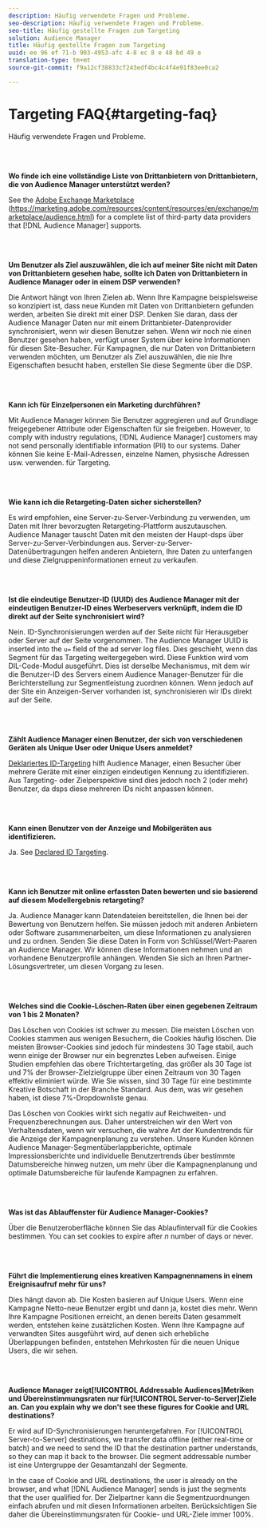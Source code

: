 ```yaml
---
description: Häufig verwendete Fragen und Probleme.
seo-description: Häufig verwendete Fragen und Probleme.
seo-title: Häufig gestellte Fragen zum Targeting
solution: Audience Manager
title: Häufig gestellte Fragen zum Targeting
uuid: ee 96 ef 71-b 903-4953-afc 4-8 ec 8 e 48 bd 49 e
translation-type: tm+mt
source-git-commit: f9a12cf38833cf243edf4bc4c4f4e91f83ee0ca2

---
```



# Targeting FAQ{#targeting-faq}

Häufig verwendete Fragen und Probleme.

<br> 

<!-- 

faq_targeting.xml

 -->

**Wo finde ich eine vollständige Liste von Drittanbietern von Drittanbietern, die von Audience Manager unterstützt werden?**

See the [Adobe Exchange Marketplace](https://marketing.adobe.com/resources/content/resources/en/exchange/marketplace/audience.html) (https://marketing.adobe.com/resources/content/resources/en/exchange/marketplace/audience.html) for a complete list of third-party data providers that [!DNL Audience Manager] supports.

<br> 

**Um Benutzer als Ziel auszuwählen, die ich auf meiner Site nicht mit Daten von Drittanbietern gesehen habe, sollte ich Daten von Drittanbietern in Audience Manager oder in einem DSP verwenden?**

Die Antwort hängt von Ihren Zielen ab. Wenn Ihre Kampagne beispielsweise so konzipiert ist, dass neue Kunden mit Daten von Drittanbietern gefunden werden, arbeiten Sie direkt mit einer DSP. Denken Sie daran, dass der Audience Manager Daten nur mit einem Drittanbieter-Datenprovider synchronisiert, wenn wir diesen Benutzer sehen. Wenn wir noch nie einen Benutzer gesehen haben, verfügt unser System über keine Informationen für diesen Site-Besucher. Für Kampagnen, die nur Daten von Drittanbietern verwenden möchten, um Benutzer als Ziel auszuwählen, die nie Ihre Eigenschaften besucht haben, erstellen Sie diese Segmente über die DSP.

<br> 

**Kann ich für Einzelpersonen ein Marketing durchführen?**

Mit Audience Manager können Sie Benutzer aggregieren und auf Grundlage freigegebener Attribute oder Eigenschaften für sie freigeben. However, to comply with industry regulations, [!DNL Audience Manager] customers may not send personally identifiable information (PII) to our systems. Daher können Sie keine E-Mail-Adressen, einzelne Namen, physische Adressen usw. verwenden. für Targeting.

<br> 

**Wie kann ich die Retargeting-Daten sicher sicherstellen?**

Es wird empfohlen, eine Server-zu-Server-Verbindung zu verwenden, um Daten mit Ihrer bevorzugten Retargeting-Plattform auszutauschen. Audience Manager tauscht Daten mit den meisten der Haupt-dsps über Server-zu-Server-Verbindungen aus. Server-zu-Server-Datenübertragungen helfen anderen Anbietern, Ihre Daten zu unterfangen und diese Zielgruppeninformationen erneut zu verkaufen.

<br> 

**Ist die eindeutige Benutzer-ID (UUID) des Audience Manager mit der eindeutigen Benutzer-ID eines Werbeservers verknüpft, indem die ID direkt auf der Seite synchronisiert wird?**

Nein. ID-Synchronisierungen werden auf der Seite nicht für Herausgeber oder Server auf der Seite vorgenommen. The Audience Manager UUID is inserted into the `u=` field of the ad server log files. Dies geschieht, wenn das Segment für das Targeting weitergegeben wird. Diese Funktion wird vom DIL-Code-Modul ausgeführt. Dies ist derselbe Mechanismus, mit dem wir die Benutzer-ID des Servers einem Audience Manager-Benutzer für die Berichterstellung zur Segmentleistung zuordnen können. Wenn jedoch auf der Site ein Anzeigen-Server vorhanden ist, synchronisieren wir IDs direkt auf der Seite.

<br> 

**Zählt Audience Manager einen Benutzer, der sich von verschiedenen Geräten als Unique User oder Unique Users anmeldet?**

[Deklariertes ID-Targeting](../features/declared-ids.md#declared-id-targeting) hilft Audience Manager, einen Besucher über mehrere Geräte mit einer einzigen eindeutigen Kennung zu identifizieren. Aus Targeting- oder Zielperspektive sind dies jedoch noch 2 (oder mehr) Benutzer, da dsps diese mehreren IDs nicht anpassen können.

<br> 

**Kann einen Benutzer von der Anzeige und Mobilgeräten aus identifizieren.**

Ja. See [Declared ID Targeting](../features/declared-ids.md#declared-id-targeting).

<br> 

**Kann ich Benutzer mit online erfassten Daten bewerten und sie basierend auf diesem Modellergebnis retargeting?**

Ja. Audience Manager kann Datendateien bereitstellen, die Ihnen bei der Bewertung von Benutzern helfen. Sie müssen jedoch mit anderen Anbietern oder Software zusammenarbeiten, um diese Informationen zu analysieren und zu ordnen. Senden Sie diese Daten in Form von Schlüssel/Wert-Paaren an Audience Manager. Wir können diese Informationen nehmen und an vorhandene Benutzerprofile anhängen. Wenden Sie sich an Ihren Partner-Lösungsvertreter, um diesen Vorgang zu lesen.

<br> 

**Welches sind die Cookie-Löschen-Raten über einen gegebenen Zeitraum von 1 bis 2 Monaten?**

Das Löschen von Cookies ist schwer zu messen. Die meisten Löschen von Cookies stammen aus wenigen Besuchern, die Cookies häufig löschen. Die meisten Browser-Cookies sind jedoch für mindestens 30 Tage stabil, auch wenn einige der Browser nur ein begrenztes Leben aufweisen. Einige Studien empfehlen das obere Trichtertargeting, das größer als 30 Tage ist und 7% der Browser-Zielzielgruppe über einen Zeitraum von 30 Tagen effektiv eliminiert würde. Wie Sie wissen, sind 30 Tage für eine bestimmte Kreative Botschaft in der Branche Standard. Aus dem, was wir gesehen haben, ist diese 7%-Dropdownliste genau.

Das Löschen von Cookies wirkt sich negativ auf Reichweiten- und Frequenzberechnungen aus. Daher unterstreichen wir den Wert von Verhaltensdaten, wenn wir versuchen, die wahre Art der Kundentrends für die Anzeige der Kampagnenplanung zu verstehen. Unsere Kunden können Audience Manager-Segmentüberlappberichte, optimale Impressionsberichte und individuelle Benutzertrends über bestimmte Datumsbereiche hinweg nutzen, um mehr über die Kampagnenplanung und optimale Datumsbereiche für laufende Kampagnen zu erfahren.

<br> 

**Was ist das Ablauffenster für Audience Manager-Cookies?**

Über die Benutzeroberfläche können Sie das Ablaufintervall für die Cookies bestimmen. You can set cookies to expire after *n* number of days or never.

<br> 

**Führt die Implementierung eines kreativen Kampagnennamens in einem Ereignisaufruf mehr für uns?**

Dies hängt davon ab. Die Kosten basieren auf Unique Users. Wenn eine Kampagne Netto-neue Benutzer ergibt und dann ja, kostet dies mehr. Wenn Ihre Kampagne Positionen erreicht, an denen bereits Daten gesammelt werden, entstehen keine zusätzlichen Kosten. Wenn Ihre Kampagne auf verwandten Sites ausgeführt wird, auf denen sich erhebliche Überlappungen befinden, entstehen Mehrkosten für die neuen Unique Users, die wir sehen.

<br> 

**Audience Manager zeigt[!UICONTROL Addressable Audiences]Metriken und Übereinstimmungsraten nur für[!UICONTROL Server-to-Server]Ziele an. Can you explain why we don't see these figures for Cookie and URL destinations?**

Er wird auf ID-Synchronisierungen heruntergefahren. For [!UICONTROL Server-to-Server] destinations, we transfer data offline (either real-time or batch) and we need to send the ID that the destination partner understands, so they can map it back to the browser. Die segment addressable number ist eine Untergruppe der Gesamtanzahl der Segmente.

In the case of Cookie and URL destinations, the user is already on the browser, and what [!DNL Audience Manager] sends is just the segments that the user qualified for. Der Zielpartner kann die Segmentzuordnungen einfach abrufen und mit diesen Informationen arbeiten. Berücksichtigen Sie daher die Übereinstimmungsraten für Cookie- und URL-Ziele immer 100%.
